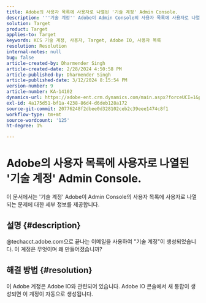 ```yaml
---
title: Adobe의 사용자 목록에 사용자로 나열된 '기술 계정' Admin Console.
description: '''기술 계정'' Adobe이 Admin Console의 사용자 목록에 사용자로 나열되는 문제를 해결하는 방법에 대해 자세히 알아보십시오.'
solution: Target
product: Target
applies-to: Target
keywords: KCS 기술 계정, 사용자, Target, Adobe IO, 사용자 목록
resolution: Resolution
internal-notes: null
bug: false
article-created-by: Dharmender Singh
article-created-date: 2/28/2024 4:50:58 PM
article-published-by: Dharmender Singh
article-published-date: 3/12/2024 8:15:54 PM
version-number: 9
article-number: KA-14102
dynamics-url: https://adobe-ent.crm.dynamics.com/main.aspx?forceUCI=1&pagetype=entityrecord&etn=knowledgearticle&id=ac309a87-59d6-ee11-9079-6045bd006295
exl-id: 4a175d51-bf1a-4238-86d4-d6deb128a172
source-git-commit: 20776248f2dbee0d328102ceb2c39eee1474c8f1
workflow-type: tm+mt
source-wordcount: '125'
ht-degree: 1%

---
```


# Adobe의 사용자 목록에 사용자로 나열된 &#39;기술 계정&#39; Admin Console.


이 문서에서는 &#39;기술 계정&#39; Adobe이 Admin Console의 사용자 목록에 사용자로 나열되는 문제에 대한 세부 정보를 제공합니다.

## 설명 {#description}


@techacct.adobe.com으로 끝나는 이메일을 사용하여 &quot;기술 계정&quot;이 생성되었습니다. 이 계정은 무엇이며 왜 만들어졌습니까?


## 해결 방법 {#resolution}


이 Adobe 계정은 Adobe IO와 관련되어 있습니다. Adobe IO 콘솔에서 새 통합이 생성되면 이 계정이 자동으로 생성됩니다.
